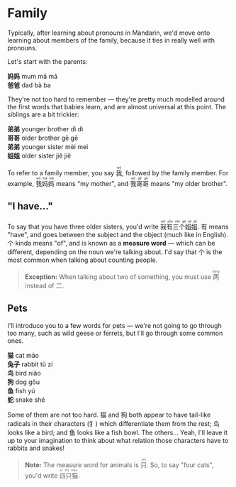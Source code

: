 # Family
Typically, after learning about pronouns in Mandarin, we'd move onto learning about members of the family, because it ties in really well with pronouns.

Let's start with the parents:

<div class="phrase">
    <strong>妈妈</strong> <span>mum</span> <span>mā mā</span>
</div>

<div class="phrase">
    <strong>爸爸</strong> <span>dad</span> <span>bà ba</span>
</div>

They're not too hard to remember — they're pretty much modelled around the first words that babies learn, and are almost universal at this point. The siblings are a bit trickier:

<div class="split">
    <div>
        <div class="phrase">
            <strong>弟弟</strong> <span>younger brother</span> <span>dì dì</span>
        </div>
        <div class="phrase">
            <strong>哥哥</strong> <span>older brother</span> <span>gē gē</span>
        </div>
    </div>
    <div>
        <div class="phrase">
            <strong>弟弟</strong> <span>younger sister</span> <span>mèi mei</span>
        </div>
        <div class="phrase">
            <strong>姐姐</strong> <span>older sister</span> <span>jiě jiě</span>
        </div>
    </div>
</div>

To refer to a family member, you say <ruby>我 <rt>wǒ</rt></ruby>, followed by the family member. For example, <ruby>我妈妈 <rt>wǒ mā mā</rt></ruby> means "my mother", and <ruby>我哥哥 <rt>wǒ gē gē</rt></ruby> means "my older brother".

## "I have..."
To say that you have three older sisters, you'd write <ruby>我有三个姐姐 <rt>wǒ yǒu sān gè jiě jiě</rt></ruby>. 有 means "have", and goes between the subject and the object (much like in English). 个 kinda means "of", and is known as a <strong>measure word</strong> — which can be different, depending on the noun we're talking about. I'd say that 个 is the most common when talking about counting people.

> **Exception:** When talking about two of something, you must use <ruby>两 <rt>liǎng</rt></ruby> instead of 二.

## Pets
I'll introduce you to a few words for pets — we're not going to go through too many, such as wild geese or ferrets, but I'll go through some common ones.

<div class="split">
    <div>
        <div class="phrase">
            <strong>猫</strong> <span>cat</span> <span>māo</span>
        </div>
        <div class="phrase">
            <strong>兔子</strong> <span>rabbit</span> <span>tù zi</span>
        </div>
        <div class="phrase">
            <strong>鸟</strong> <span>bird</span> <span>niǎo</span>
        </div>
    </div>
    <div>
        <div class="phrase">
            <strong>狗</strong> <span>dog</span> <span>gǒu</span>
        </div>
        <div class="phrase">
            <strong>鱼</strong> <span>fish</span> <span>yú</span>
        </div>
        <div class="phrase">
            <strong>蛇</strong> <span>snake</span> <span>shé</span>
        </div>
    </div>
</div>

Some of them are not too hard. 猫 and 狗 both appear to have tail-like radicals in their characters (犭) which differentiate them from the rest; 鸟 looks like a bird; and 鱼 looks like a fish bowl. The others... Yeah, I'll leave it up to your imagination to think about what relation those characters have to rabbits and snakes!

> **Note:** The measure word for animals is <ruby>只 <rt>zhī</rt></ruby>. So, to say "four cats", you'd write <ruby>四只猫 <rt>sì zhī māo</rt></ruby>.